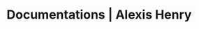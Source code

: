 ---
home: true
title: Documentations | Alexis Henry
description: Alexis's documentations
actions:
  - text: Get Started
    link: /guide/getting-started.html
    type: primary
  - text: Introduction
    link: /guide/
    type: secondary
---